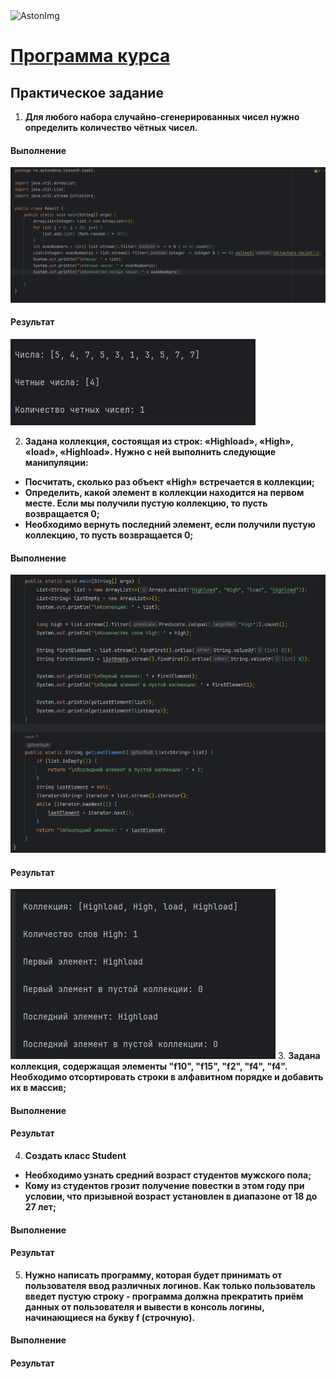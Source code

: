 <img src="https://storage.yandexcloud.net/dev.astonsite.s3backet/aston-redisign/common/logo/AstonLogo_dark.svg" title="AstonImg"/>
&nbsp;

# [Программа курса](README.md)

## Практическое задание

1. **Для любого набора случайно-сгенерированных чисел нужно определить количество чётных чисел.**

#### **Выполнение**

![This image](images/lesson_9/lesson_9_1.png)

#### **Результат**
![This image](images/lesson_9/lesson_9_2.png)

2. **Задана коллекция, состоящая из строк: «Highload», «High», «load»,
   «Highload». Нужно с ней выполнить следующие манипуляции:**
- **Посчитать, сколько раз объект «High» встречается в коллекции;**
- **Определить, какой элемент в коллекции находится на первом месте. Если мы получили пустую коллекцию, то пусть
  возвращается 0;**
- **Необходимо вернуть последний элемент, если получили пустую коллекцию, то пусть возвращается 0;**

#### **Выполнение**
![This image](images/lesson_9/lesson_9_3.png)
#### **Результат**
![This image](images/lesson_9/lesson_9_4.png)
3. **Задана коллекция, содержащая элементы "f10", "f15", "f2", "f4", "f4".
   Необходимо отсортировать строки в алфавитном порядке и добавить их в массив;**

#### **Выполнение**

#### **Результат**

4. **Создать класс Student**
- **Необходимо узнать средний возраст студентов мужского пола;**
- **Кому из студентов грозит получение повестки в этом году при условии, что призывной возраст установлен в диапазоне от 18 до 27 лет;**

#### **Выполнение**

#### **Результат**

5. **Нужно написать программу, которая будет принимать от
   пользователя ввод различных логинов. Как только пользователь введет
   пустую строку - программа должна прекратить приём данных от
   пользователя и вывести в консоль логины, начинающиеся на букву f (строчную).**

#### **Выполнение**

#### **Результат**